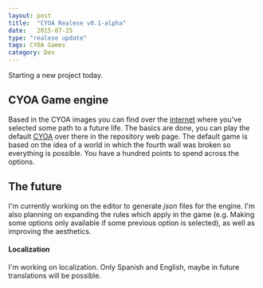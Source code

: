 ```yaml
---
layout: post
title:  "CYOA Realese v0.1-alpha"
date:   2015-07-25
type: "realese update"
tags: CYOA Games
category: Dev
---
```


Starting a new project today.

## CYOA Game engine

Based in the CYOA images you can find over the [internet](http://www.reddit.com/r/makeyourchoice/) where you've selected some path to a future life.  The basics are done, you can play the default [CYOA](http://eu271.github.io/CYOA/) over there in the repository web page. The default game is based on the idea of a world in which the fourth wall was broken so everything is possible. You have a hundred points to spend across the options.

## The future

I'm currently working on the editor to generate *json* files for the engine. I'm also planning on expanding the rules which apply in the game (e.g. Making some options only available if some previous option is selected), as well as improving the aesthetics.

#### Localization

I'm working on localization. Only Spanish and English, maybe in future translations will be possible.
